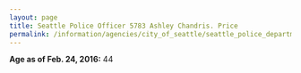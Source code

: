 ```yaml
---
layout: page
title: Seattle Police Officer 5783 Ashley Chandris. Price
permalink: /information/agencies/city_of_seattle/seattle_police_department/copbook/5783/
---
```


**Age as of Feb. 24, 2016:** 44
